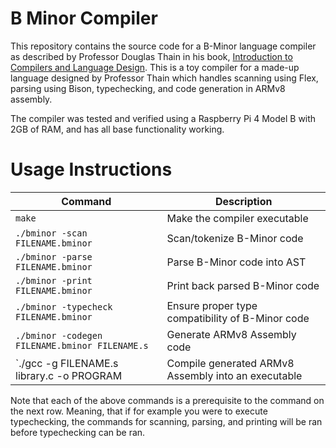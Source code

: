 # B Minor Compiler

This repository contains the source code for a B-Minor language compiler as described by Professor Douglas Thain in his book, [Introduction to Compilers and Language Design](https://www3.nd.edu/~dthain/compilerbook/). This is a toy compiler for a made-up language designed by Professor Thain which handles scanning using Flex, parsing using Bison, typechecking, and code generation in ARMv8 assembly.

The compiler was tested and verified using a Raspberry Pi 4 Model B with 2GB of RAM, and has all base functionality working.

# Usage Instructions

| Command | Description |
| ------- | ----------- |
| `make` | Make the compiler executable |
| `./bminor -scan FILENAME.bminor` | Scan/tokenize B-Minor code |
| `./bminor -parse FILENAME.bminor` | Parse B-Minor code into AST |
| `./bminor -print FILENAME.bminor` | Print back parsed B-Minor code |
| `./bminor -typecheck FILENAME.bminor` | Ensure proper type compatibility of B-Minor code |
| `./bminor -codegen FILENAME.bminor FILENAME.s` | Generate ARMv8 Assembly code |
| `./gcc -g FILENAME.s library.c -o PROGRAM | Compile generated ARMv8 Assembly into an executable |

Note that each of the above commands is a prerequisite to the command on the next row. Meaning, that if for example you were to execute typechecking, the commands for scanning, parsing, and printing will be ran before typechecking can be ran.
